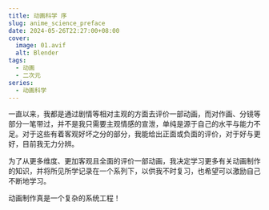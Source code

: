 ```yaml
---
title: 动画科学 序
slug: anime_science_preface
date: 2024-05-26T22:27:00+08:00
cover:
  image: 01.avif
  alt: Blender
tags: 
  - 动画
  - 二次元
series: 
  - 动画科学
---
```

一直以来，我都是通过剧情等相对主观的方面去评价一部动画，而对作画、分镜等部分一笔带过，并不是我只需要主观情感的宣泄，单纯是源于自己的水平与能力不足。对于这些有着客观好坏之分的部分，我能给出正面或负面的评价，对于好与更好，目前我无力分辨。

为了从更多维度、更加客观且全面的评价一部动画，我决定学习更多有关动画制作的知识，并将所见所学记录在一个系列下，以供我不时复习，也希望可以激励自己不断地学习。

动画制作真是一个复杂的系统工程！
